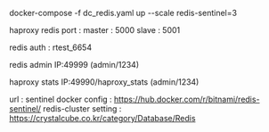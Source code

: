 docker-compose -f dc_redis.yaml up --scale redis-sentinel=3

haproxy redis port :
  master : 5000
  slave : 5001

redis auth : rtest_6654
 
redis admin
  IP:49999 (admin/1234)
  
haproxy stats
  IP:49990/haproxy_stats (admin/1234)
  

url :
  sentinel docker config : https://hub.docker.com/r/bitnami/redis-sentinel/
  redis-cluster setting : https://crystalcube.co.kr/category/Database/Redis

